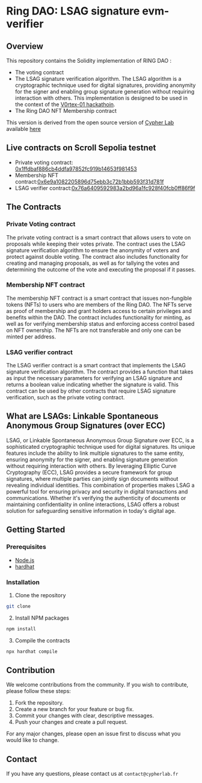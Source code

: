 # Ring DAO: LSAG signature evm-verifier

## Overview

This repository contains the Solidity implementation of RING DAO :
- The voting contract
- The LSAG signature verification algorithm. The LSAG algorithm is a cryptographic technique used for digital signatures, providing anonymity for the signer and enabling group signature generation without requiring interaction with others. This implementation is designed to be used in the context of the [V0rtex-01 hackathoin](https://dorahacks.io/hackathon/v0rtex-01).
- The Ring DAO NFT Membership contract

This version is derived from the open source version of [Cypher Lab](https://www.cypherlab.org/) available [here](https://github.com/Cypher-Laboratory/evm-verifier)

## Live contracts on Scroll Sepolia testnet
- Private voting contract: [0x1ffdbaf886cb4ddfa97852fc919b14653f981453](https://sepolia.scrollscan.com/address/0x1ffdbaf886cb4ddfa97852fc919b14653f981453)
- Membership NFT contract:[0x6e9a1082205896d75ebb3c72b1bbb593f31d781f](https://sepolia.scrollscan.com/token/0x6e9a1082205896d75ebb3c72b1bbb593f31d781f)
- LSAG verifier contract:[0x76a6409592983a2bd96a1fc928f40fcb0ff86f9f](https://sepolia.scrollscan.com/address/0x76a6409592983a2bd96a1fc928f40fcb0ff86f9f)

## The Contracts
### Private Voting contract
The private voting contract is a smart contract that allows users to vote on proposals while keeping their votes private. The contract uses the LSAG signature verification algorithm to ensure the anonymity of voters and protect against double voting. The contract also includes functionality for creating and managing proposals, as well as for tallying the votes and determining the outcome of the vote and executing the proposal if it passes.

### Membership NFT contract
The membership NFT contract is a smart contract that issues non-fungible tokens (NFTs) to users who are members of the Ring DAO. The NFTs serve as proof of membership and grant holders access to certain privileges and benefits within the DAO. The contract includes functionality for minting, as well as for verifying membership status and enforcing access control based on NFT ownership. The NFTs are not transferable and only one can be minted per address.

### LSAG verifier contract
The LSAG verifier contract is a smart contract that implements the LSAG signature verification algorithm. The contract provides a function that takes as input the necessary parameters for verifying an LSAG signature and returns a boolean value indicating whether the signature is valid. This contract can be used by other contracts that require LSAG signature verification, such as the private voting contract.

## What are LSAGs: Linkable Spontaneous Anonymous Group Signatures (over ECC)

LSAG, or Linkable Spontaneous Anonymous Group Signature over ECC, is a sophisticated cryptographic technique used for digital signatures. Its unique features include the ability to link multiple signatures to the same entity, ensuring anonymity for the signer, and enabling signature generation without requiring interaction with others. By leveraging Elliptic Curve Cryptography (ECC), LSAG provides a secure framework for group signatures, where multiple parties can jointly sign documents without revealing individual identities. This combination of properties makes LSAG a powerful tool for ensuring privacy and security in digital transactions and communications. Whether it's verifying the authenticity of documents or maintaining confidentiality in online interactions, LSAG offers a robust solution for safeguarding sensitive information in today's digital age.


## Getting Started

### Prerequisites
- [Node.js](https://nodejs.org/en/)
- [hardhat](https://hardhat.org/getting-started/)

### Installation

1. Clone the repository
```sh
git clone
```
2. Install NPM packages
```sh
npm install
```
3. Compile the contracts
```sh
npx hardhat compile
```

## Contribution

We welcome contributions from the community. If you wish to contribute, please follow these steps:

1. Fork the repository.
2. Create a new branch for your feature or bug fix.
3. Commit your changes with clear, descriptive messages.
4. Push your changes and create a pull request.

For any major changes, please open an issue first to discuss what you would like to change.


## Contact

If you have any questions, please contact us at `contact@cypherlab.fr`
